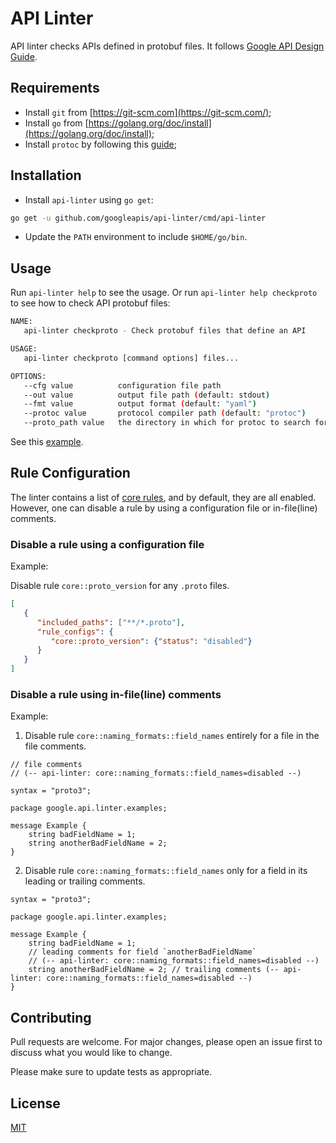 # API Linter
API linter checks APIs defined in protobuf files. It follows [Google API Design Guide](https://cloud.google.com/apis/design/).

## Requirements
* Install `git` from [https://git-scm.com](https://git-scm.com/);
* Install `go` from [https://golang.org/doc/install](https://golang.org/doc/install);
* Install `protoc` by following this [guide](http://google.github.io/proto-lens/installing-protoc.html);

## Installation
* Install `api-linter` using `go get`:
```sh
go get -u github.com/googleapis/api-linter/cmd/api-linter
```
* Update the `PATH` environment to include `$HOME/go/bin`.

## Usage
Run `api-linter help` to see the usage. Or run `api-linter help checkproto` to see how to check API protobuf files:
```sh
NAME:
   api-linter checkproto - Check protobuf files that define an API

USAGE:
   api-linter checkproto [command options] files...

OPTIONS:
   --cfg value          configuration file path
   --out value          output file path (default: stdout)
   --fmt value          output format (default: "yaml")
   --protoc value       protocol compiler path (default: "protoc")
   --proto_path value   the directory in which for protoc to search for imports (default: ".")
```

See this [example](cmd/api-linter/examples/example.sh).

## Rule Configuration
The linter contains a list of [core rules](rules), and by default, they are all enabled. However, one can disable a rule by using a configuration file or in-file(line) comments.

### Disable a rule using a configuration file

Example:

Disable rule `core::proto_version` for any `.proto` files.
```json
[
   {
      "included_paths": ["**/*.proto"],
      "rule_configs": {
         "core::proto_version": {"status": "disabled"}
      }
   }
]
```


### Disable a rule using in-file(line) comments

Example:

1. Disable rule `core::naming_formats::field_names` entirely for a file in the file comments.
```
// file comments
// (-- api-linter: core::naming_formats::field_names=disabled --)

syntax = "proto3";

package google.api.linter.examples;

message Example {
    string badFieldName = 1;
    string anotherBadFieldName = 2;
}
```

2. Disable rule `core::naming_formats::field_names` only for a field in its leading or trailing comments.
```
syntax = "proto3";

package google.api.linter.examples;

message Example {
    string badFieldName = 1;
    // leading comments for field `anotherBadFieldName`
    // (-- api-linter: core::naming_formats::field_names=disabled --)
    string anotherBadFieldName = 2; // trailing comments (-- api-linter: core::naming_formats::field_names=disabled --)
}
```

## Contributing
Pull requests are welcome. For major changes, please open an issue first to discuss what you would like to change.

Please make sure to update tests as appropriate.

## License
[MIT](LICENSE)

